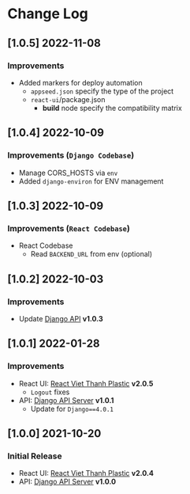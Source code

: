 # Change Log

## [1.0.5] 2022-11-08

### Improvements

- Added markers for deploy automation
  - `appseed.json` specify the type of the project
  - `react-ui`/package.json
    - **build** node specify the compatibility matrix

## [1.0.4] 2022-10-09

### Improvements (`Django Codebase`)

- Manage CORS_HOSTS via `env`
- Added `django-environ` for ENV management

## [1.0.3] 2022-10-09

### Improvements (`React Codebase`)

- React Codebase
  - Read `BACKEND_URL` from env (optional)

## [1.0.2] 2022-10-03

### Improvements

- Update [Django API](https://github.com/app-generator/api-server-django) **v1.0.3**

## [1.0.1] 2022-01-28

### Improvements

- React UI: [React Viet Thanh Plastic](https://github.com/app-generator/react-soft-ui-dashboard) **v2.0.5**
  - `Logout` fixes
- API: [Django API Server](https://github.com/app-generator/api-server-django) **v1.0.1**
  - Update for `Django==4.0.1`

## [1.0.0] 2021-10-20

### Initial Release

- React UI: [React Viet Thanh Plastic](https://github.com/app-generator/react-soft-ui-dashboard) **v2.0.4**
- API: [Django API Server](https://github.com/app-generator/api-server-django) **v1.0.0**
